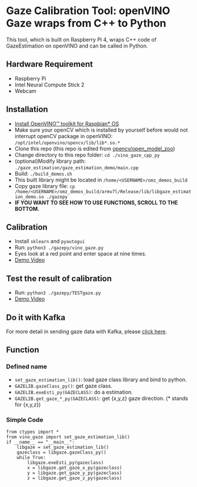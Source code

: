 # Gaze Calibration Tool: openVINO Gaze wraps from C++ to Python
This tool, which is built on Raspberry Pi 4, wraps C++ code of GazeEstimation on openVINO and can be called in Python.
## Hardware Requirement
* Raspberry Pi
* Intel Neural Compute Stick 2
* Webcam
## Installation
* [Install OpenVINO™ toolkit for Raspbian* OS](https://docs.openvinotoolkit.org/latest/_docs_install_guides_installing_openvino_raspbian.html)
* Make sure your openCV which is installed by yourself before would not interrupt openCV package in openVINO: `/opt/intel/openvino/opencv/lib/lib*.so.*`
* Clone this repo (this repo is edited from [opencv/open_model_zoo](https://github.com/opencv/open_model_zoo))
* Change directory to this repo folder: `cd ./vino_gaze_cpp_py`
* (optional)Modify library path: `./gaze_estimation/gaze_estimation_demo/main.cpp`
* Build: `./build_demos.sh`
* This built library might be located in `/home/<USERNAME>/omz_demos_build`
* Copy gaze library file: `cp /home/<USERNAME>/omz_demos_build/armv7l/Release/lib/libgaze_estimation_demo.so ./gazepy`
* **IF YOU WANT TO SEE HOW TO USE FUNCTIONS, SCROLL TO THE BOTTOM.**
## Calibration
* Install `sklearn` and `pyautogui`
* Run: `python3 ./gazepy/vino_gaze.py`
* Eyes look at a red point and enter space at nine times.
* [Demo Video](https://www.youtube.com/watch?v=jpyN-7Mz3jc)
## Test the result of calibration
* Run: `python3 ./gazepy/TESTgaze.py`
* [Demo Video](https://www.youtube.com/watch?v=Q8h-14pjda0)
## Do it with Kafka
For more detail in sending gaze data with Kafka, please [click here](https://github.com/jimmYA-1995/Real-time-vehicle-alarm-system).

## Function
### Defined name
* `set_gaze_estimation_lib()`: load gaze class library and bind to python.
* `GAZELIB.gazeClass_py()`: get gaze class.
* `GAZELIB.exeEsti_py(GAZECLASS)`: do a estimation.
* `GAZELIB.get_gaze_*_py(GAZECLASS)`: get {x,y,z} gaze direction. (* stands for {x,y,z})
### Simple Code
```python=
from ctypes import *
from vino_gaze import set_gaze_estimation_lib()
if __name__ == "__main__":
    libgaze = set_gaze_estimation_lib()
    gazeclass = libgaze.gazeClass_py()
    while True:
        libgaze.exeEsti_py(gazeclass)
        x = libgaze.get_gaze_x_py(gazeclass)
        y = libgaze.get_gaze_y_py(gazeclass)
        z = libgaze.get_gaze_z_py(gazeclass)
```
